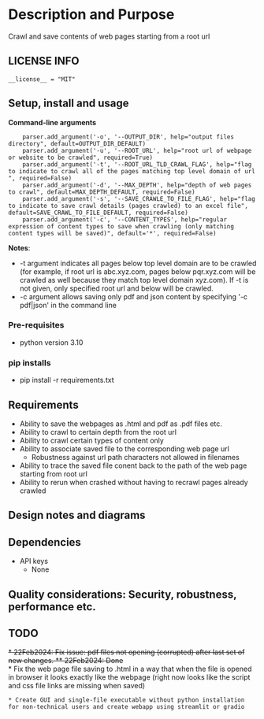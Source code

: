 # Description and Purpose
Crawl and save contents of web pages starting from a root url
## LICENSE INFO
```
__license__ = "MIT"
```
## Setup, install and usage
**Command-line arguments**
```
    parser.add_argument('-o', '--OUTPUT_DIR', help="output files directory", default=OUTPUT_DIR_DEFAULT)
    parser.add_argument('-u', '--ROOT_URL', help="root url of webpage or website to be crawled", required=True)
    parser.add_argument('-t', '--ROOT_URL_TLD_CRAWL_FLAG', help="flag to indicate to crawl all of the pages matching top level domain of url ", required=False)
    parser.add_argument('-d', '--MAX_DEPTH', help="depth of web pages to crawl", default=MAX_DEPTH_DEFAULT, required=False)
    parser.add_argument('-s', '--SAVE_CRAWLE_TO_FILE_FLAG', help="flag to indicate to save crawl details (pages crawled) to an excel file", default=SAVE_CRAWL_TO_FILE_DEFAULT, required=False)
    parser.add_argument('-c', '--CONTENT_TYPES', help="regular expression of content types to save when crawling (only matching content types will be saved)", default='*', required=False)

```
 **Notes**: 
 * -t argument indicates all pages below top level domain are to be crawled (for example, if root url is abc.xyz.com, pages below pqr.xyz.com will be crawled as well because they match top level domain xyz.com). If -t is not given, only specified root url and below will be crawled.
 * -c argument allows saving only pdf and json content by specifying '-c pdf\|json' in the command line   
### Pre-requisites
* python version 3.10
### pip installs
* pip install -r requirements.txt
### 
## Requirements
* Ability to save the webpages as .html and pdf as .pdf files etc.
* Ability to crawl to certain depth from the root url
* Ability to crawl certain types of content only
* Ability to associate saved file to the corresponding web page url
    * Robustness against url path characters not allowed in filenames
* Ability to trace the saved file conent back to the path of the web page starting from root url  
* Ability to rerun when crashed without having to recrawl pages already crawled

## Design notes and diagrams
## Dependencies
* API keys 
    * None

## Quality considerations: Security, robustness, performance etc.
## TODO
<s>    * 22Feb2024: Fix issue: pdf files not opening (corrupted) after last set of new changes. 
        ** 22Feb2024: Done </s>    
    * Fix the web page file saving to .html in a way that when the file is opened in browser it looks exactly like the webpage (right now looks like the script and css file links are missing when saved)

    * Create GUI and single-file executable without python installation for non-technical users and create webapp using streamlit or gradio
